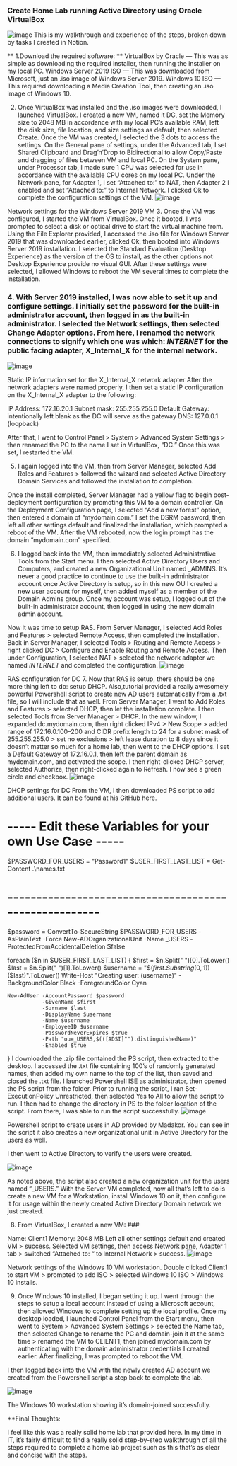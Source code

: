  ### Create Home Lab running Active Directory using Oracle VirtualBox
![image](https://github.com/user-attachments/assets/1dd0cb65-cf50-48e5-ba9b-0bb9ef28835a)
This is my walkthrough and experience of the steps, broken down by tasks I created in Notion.

** 1.Download the required software: **
VirtualBox by Oracle — This was as simple as downloading the required installer, then running the installer on my local PC.
Windows Server 2019 ISO — This was downloaded from Microsoft, just an .iso image of Windows Server 2019.
Windows 10 ISO — This required downloading a Media Creation Tool, then creating an .iso image of Windows 10.

 2. Once VirtualBox was installed and the .iso images were downloaded, I launched VirtualBox. I created a new VM, named it DC, set the Memory size to 2048 MB in accordance with my local PC’s available RAM, left the disk size, file location, and size settings as default, then selected Create. Once the VM was created, I selected the 3 dots to access the settings. On the General pane of settings, under the Advanced tab, I set Shared Clipboard and Drag’n’Drop to Bidirectional to allow Copy/Paste and dragging of files between VM and local PC. On the System pane, under Processor tab, I made sure 1 CPU was selected for use in accordance with the available CPU cores on my local PC. Under the Network pane, for Adapter 1, I set “Attached to:” to NAT, then Adapter 2 I enabled and set “Attached to:” to Internal Network. I clicked Ok to complete the configuration settings of the VM.
![image](https://github.com/user-attachments/assets/b195617a-39cd-4e18-8edb-a4ef87441c39)

Network settings for the Windows Server 2019 VM
 3. Once the VM was configured, I started the VM from VirtualBox. Once it booted, I was prompted to select a disk or optical drive to start the virtual machine from. Using the File Explorer provided, I accessed the .iso file for Windows Server 2019 that was downloaded earlier, clicked Ok, then booted into Windows Server 2019 installation. I selected the Standard Evaluation (Desktop Experience) as the version of the OS to install, as the other options not Desktop Experience provide no visual GUI. After these settings were selected, I allowed Windows to reboot the VM several times to complete the installation.

### 4. With Server 2019 installed, I was now able to set it up and configure settings. I initially set the password for the built-in administrator account, then logged in as the built-in administrator. I selected the Network settings, then selected Change Adapter options. From here, I renamed the network connections to signify which one was which: _INTERNET_ for the public facing adapter, X_Internal_X for the internal network.
![image](https://github.com/user-attachments/assets/f6d7e206-efd6-4f44-91b1-a044fd67c375)


Static IP information set for the X_Internal_X network adapter
After the network adapters were named properly, I then set a static IP configuration on the X_Internal_X adapter to the following:

IP Address: 172.16.20.1
Subnet mask: 255.255.255.0
Default Gateway: intentionally left blank as the DC will serve as the gateway
DNS: 127.0.0.1 (loopback)

After that, I went to Control Panel > System > Advanced System Settings > then renamed the PC to the name I set in VirtualBox, “DC.” Once this was set, I restarted the VM.

5. I again logged into the VM, then from Server Manager, selected Add Roles and Features > followed the wizard and selected Active Directory Domain Services and followed the installation to completion.

Once the install completed, Server Manager had a yellow flag to begin post-deployment configuration by promoting this VM to a domain controller. On the Deployment Configuration page, I selected “Add a new forest” option, then entered a domain of “mydomain.com.” I set the DSRM password, then left all other settings default and finalized the installation, which prompted a reboot of the VM. After the VM rebooted, now the login prompt has the domain “mydomain.com” specified.

 6. I logged back into the VM, then immediately selected Administrative Tools from the Start menu. I then selected Active Directory Users and Computers, and created a new Organizational Unit named _ADMINS. It’s never a good practice to continue to use the built-in administrator account once Active Directory is setup, so in this new OU I created a new user account for myself, then added myself as a member of the Domain Admins group. Once my account was setup, I logged out of the built-in administrator account, then logged in using the new domain admin account.

Now it was time to setup RAS. From Server Manager, I selected Add Roles and Features > selected Remote Access, then completed the installation. Back in Server Manager, I selected Tools > Routing and Remote Access > right clicked DC > Configure and Enable Routing and Remote Access. Then under Configuration, I selected NAT > selected the network adapter we named _INTERNET_ and completed the configuration.
![image](https://github.com/user-attachments/assets/3b112c92-0252-41ce-a094-6beb29db1cd9)


RAS configuration for DC
 7. Now that RAS is setup, there should be one more thing left to do: setup DHCP. Also,tutorial provided a really awesomely powerful Powershell script to create new AD users automatically from a .txt file, so I will include that as well. From Server Manager, I went to Add Roles and Features > selected DHCP, then let the installation complete. I then selected Tools from Server Manager > DHCP. In the new window, I expanded dc.mydomain.com, then right clicked IPv4 > New Scope > added range of 172.16.0.100–200 and CIDR prefix length to 24 for a subnet mask of 255.255.255.0 > set no exclusions > left lease duration to 8 days since it doesn’t matter so much for a home lab, then went to the DHCP options. I set a Default Gateway of 172.16.0.1, then left the parent domain as mydomain.com, and activated the scope. I then right-clicked DHCP server, selected Authorize, then right-clicked again to Refresh. I now see a green circle and checkbox.
![image](https://github.com/user-attachments/assets/75343add-025e-411f-bbf9-c655267321d6)


DHCP settings for DC
From the VM, I then downloaded PS script to add additional users. It can be found at his GitHub here.

# ----- Edit these Variables for your own Use Case ----- #
$PASSWORD_FOR_USERS   = "Password1"
$USER_FIRST_LAST_LIST = Get-Content .\names.txt
# ------------------------------------------------------ #

$password = ConvertTo-SecureString $PASSWORD_FOR_USERS -AsPlainText -Force
New-ADOrganizationalUnit -Name _USERS -ProtectedFromAccidentalDeletion $false

foreach ($n in $USER_FIRST_LAST_LIST) {
    $first = $n.Split(" ")[0].ToLower()
    $last = $n.Split(" ")[1].ToLower()
    $username = "$($first.Substring(0,1))$($last)".ToLower()
    Write-Host "Creating user: $($username)" -BackgroundColor Black -ForegroundColor Cyan
    
    New-AdUser -AccountPassword $password 
               -GivenName $first 
               -Surname $last 
               -DisplayName $username 
               -Name $username 
               -EmployeeID $username 
               -PasswordNeverExpires $true 
               -Path "ou=_USERS,$(([ADSI]"").distinguishedName)" 
               -Enabled $true
}
I downloaded the .zip file contained the PS script, then extracted to the desktop. I accessed the .txt file containing 100’s of randomly generated names, then added my own name  to the top of the list, then saved and closed the .txt file. I launched Powershell ISE as administrator, then opened the PS script from the folder. Prior to running the script, I ran Set-ExecutionPolicy Unrestricted, then selected Yes to All to allow the script to run. I then had to change the directory in PS to the folder location of the script. From there, I was able to run the script successfully.
![image](https://github.com/user-attachments/assets/831099a4-1f4c-4053-b5ae-4548cd25cde0)


Powershell script to create users in AD provided by  Madakor. You can see in the script it also creates a new organizational unit in Active Directory for the users as well.

I then went to Active Directory to verify the users were created.

![image](https://github.com/user-attachments/assets/de69e701-6f75-4f95-bff1-ad5a993bf1a5)

As noted above, the script also created a new organization unit for the users named “_USERS.”
With the Server VM completed, now all that’s left to do is create a new VM for a Workstation, install Windows 10 on it, then configure it for usage within the newly created Active Directory Domain network we just created.

8. From VirtualBox, I created a new VM: ###

Name: Client1
Memory: 2048 MB
Left all other settings default and created VM > success.
Selected VM settings, then access Network pane, Adapter 1 tab > switched “Attached to: “ to Internal Network > success.
![image](https://github.com/user-attachments/assets/ae1a4978-9469-42be-b327-d4de4a11f4b2)


Network settings of the Windows 10 VM workstation.
Double clicked Client1 to start VM > prompted to add ISO > selected Windows 10 ISO > Windows 10 installs.

 9. Once Windows 10 installed, I began setting it up. I went through the steps to setup a local account instead of using a Microsoft account, then allowed Windows to complete setting up the local profile. Once my desktop loaded, I launched Control Panel from the Start menu, then went to System > Advanced System Settings > selected the Name tab, then selected Change to rename the PC and domain-join it at the same time > renamed the VM to CLIENT1, then joined mydomain.com by authenticating with the domain administrator credentials I created earlier. After finalizing, I was prompted to reboot the VM.

I then logged back into the VM with the newly created AD account we created from the Powershell script a step back to complete the lab.

![image](https://github.com/user-attachments/assets/05d7a5da-869e-46d5-a868-189d58b0e0bf)

The Windows 10 workstation showing it’s domain-joined successfully.

**Final Thoughts:

I feel like this was a really solid home lab that provided here. In my time in IT, it’s fairly difficult to find a really solid step-by-step walkthrough of all the steps required to complete a home lab project such as this that’s as clear and concise with the steps.
